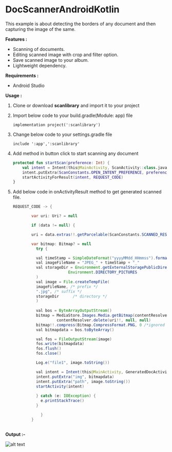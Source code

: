 # DocScannerAndroidKotlin
This example is about detecting the borders of any document and then capturing the image of the same.

<b>Features : </b>

- Scanning of documents.
- Editing scanned image with crop and filter option.
- Save scanned image to your album.
- Lightweight dependency.

<b>Requirements :</b>
- Android Studio

<b>Usage :</b>
1. Clone or download <b>scanlibrary</b> and import it to your project

2. Import below code to your build.gradle(Module: app) file

    ```implementation project(':scanlibrary')```

3. Change below code to your settings.gradle file

    ```include ':app',':scanlibrary'```

4. Add method in button click to start scanning any document

    ```kotlin
    protected fun startScan(preference: Int) {
        val intent = Intent(this@MainActivity, ScanActivity::class.java)
        intent.putExtra(ScanConstants.OPEN_INTENT_PREFERENCE, preference)
        startActivityForResult(intent, REQUEST_CODE)
    }
    
5. Add below code in onActivityResult method to get generated scanned file.

    ```java
    REQUEST_CODE -> {

            var uri: Uri? = null

            if (data != null) {

            uri = data.extras!!.getParcelable(ScanConstants.SCANNED_RESULT)

            var bitmap: Bitmap? = null
              try {

              val timeStamp = SimpleDateFormat("yyyyMMdd_HHmmss").format(Date())
              val imageFileName = "JPEG_" + timeStamp + "_"
              val storageDir = Environment.getExternalStoragePublicDirectory(
                            Environment.DIRECTORY_PICTURES
              )
              val image = File.createTempFile(
              imageFileName, /* prefix */
              ".jpg", /* suffix */
              storageDir      /* directory */
              )
              
              val bos = ByteArrayOutputStream()
              bitmap = MediaStore.Images.Media.getBitmap(contentResolver, uri)
                       contentResolver.delete(uri!!, null, null)
              bitmap!!.compress(Bitmap.CompressFormat.PNG, 0 /*ignored for PNG*/, bos)
              val bitmapdata = bos.toByteArray()

              val fos = FileOutputStream(image)
              fos.write(bitmapdata)
              fos.flush()
              fos.close()

              Log.e("file1", image.toString())

              val intent = Intent(this@MainActivity, GeneratedDocActivity::class.java)
              intent.putExtra("img", bitmapdata)
              intent.putExtra("path", image.toString())
              startActivity(intent)
              
              } catch (e: IOException) {
                e.printStackTrace()
              }

                }
            }
            
<b>Output :-</b>


![alt text](https://github.com/1986webdeveloper/DocScannerAndroidJava/blob/master/new_docscan.gif)

